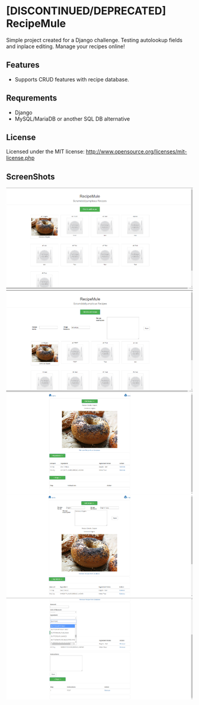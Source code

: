 [DISCONTINUED/DEPRECATED]
RecipeMule
================
Simple project created for a Django challenge. Testing autolookup fields and inplace editing. Manage your recipes online!

Features
--------
* Supports CRUD features with recipe database.

Requrements
-----------
* Django
* MySQL/MariaDB or another SQL DB alternative

License
-------
Licensed under the MIT license: http://www.opensource.org/licenses/mit-license.php  

ScreenShots
------------
![SCREENSHOT1](https://github.com/harmonyideas/RecipeMule/blob/master/IMG/MULE1.PNG)    
![SCREENSHOT2](https://github.com/harmonyideas/RecipeMule/blob/master/IMG/MULE2.PNG)    
![SCREENSHOT3](https://github.com/harmonyideas/RecipeMule/blob/master/IMG/MULE3.PNG)  
![SCREENSHOT4](https://github.com/harmonyideas/RecipeMule/blob/master/IMG/MULE4.PNG)  
![SCREENSHOT5](https://github.com/harmonyideas/RecipeMule/blob/master/IMG/MULE5.PNG)  
